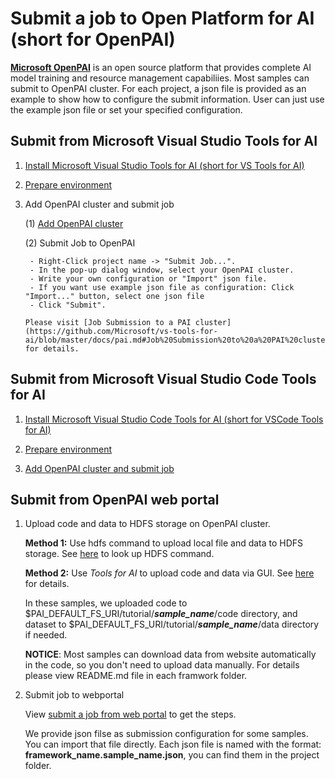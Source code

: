 # Submit a job to Open Platform for AI (short for OpenPAI)

[**Microsoft OpenPAI**](https://github.com/Microsoft/pai) is an open source platform that provides complete AI model training and resource management capabiliies. Most samples can submit to OpenPAI cluster. For each project, a json file is provided as an example to show how to configure the submit information. User can just use the example json file or set your specified configuration.

## Submit from Microsoft Visual Studio Tools for AI

1. [Install Microsoft Visual Studio Tools for AI (short for VS Tools for AI)](https://github.com/Microsoft/vs-tools-for-ai/blob/master/docs/installation.md)

2. [Prepare environment](https://github.com/Microsoft/vs-tools-for-ai/blob/master/docs/prepare-localmachine.md)

3. Add OpenPAI cluster and submit job

   (1) [Add OpenPAI cluster](https://github.com/Microsoft/vs-tools-for-ai/blob/master/docs/pai.md#Add%20a%20PAI%20cluster)

   (2) Submit Job to OpenPAI
   
        - Right-Click project name -> "Submit Job...".
        - In the pop-up dialog window, select your OpenPAI cluster.
        - Write your own configuration or "Import" json file.
        - If you want use example json file as configuration: Click "Import..." button, select one json file
        - Click "Submit".
        
       Please visit [Job Submission to a PAI cluster](https://github.com/Microsoft/vs-tools-for-ai/blob/master/docs/pai.md#Job%20Submission%20to%20a%20PAI%20cluster) for details.


## Submit from Microsoft Visual Studio Code Tools for AI

1. [Install Microsoft Visual Studio Code Tools for AI (short for VSCode Tools for AI)](https://github.com/Microsoft/vscode-tools-for-ai/blob/master/docs/installation.md)

2. [Prepare environment](https://github.com/Microsoft/vscode-tools-for-ai/blob/master/docs/prepare-localmachine.md)

3. [Add OpenPAI cluster and submit job](https://github.com/Microsoft/vscode-tools-for-ai/blob/master/docs/quickstart-05-pai.md)

## Submit from OpenPAI web portal

1. Upload code and data to HDFS storage on OpenPAI cluster.

   **Method 1:** Use hdfs command to upload local file and data to HDFS storage. See [here](https://hadoop.apache.org/docs/r2.7.1/hadoop-project-dist/hadoop-hdfs/HDFSCommands.html#dfs) to look up HDFS command.

   **Method 2:** Use _Tools for AI_ to upload code and data via GUI. See [here](https://github.com/Microsoft/vs-tools-for-ai/blob/master/docs/pai.md) for details.

   In these samples, we uploaded code to $PAI_DEFAULT_FS_URI/tutorial/**_sample_name_**/code directory, and dataset to $PAI_DEFAULT_FS_URI/tutorial/**_sample_name_**/data directory if needed.

   **NOTICE**: Most samples can download data from website automatically in the code, so you don't need to upload data manually. For details please view README.md file in each framwork folder.


2. Submit job to webportal

   View [submit a job from web portal](https://github.com/Microsoft/pai/blob/master/docs/submit_from_webportal.md) to get the steps.

   We provide json filse as submission configuration for some samples. You can import that file directly. Each json file is named with the format: **framework_name.sample_name.json**, you can find them in the project folder.
